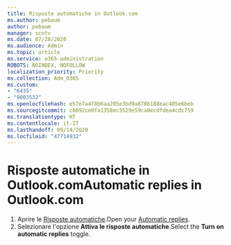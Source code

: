 ```yaml
---
title: Risposte automatiche in Outlook.com
ms.author: pebaum
author: pebaum
manager: scotv
ms.date: 07/28/2020
ms.audience: Admin
ms.topic: article
ms.service: o365-administration
ROBOTS: NOINDEX, NOFOLLOW
localization_priority: Priority
ms.collection: Adm_O365
ms.custom:
- "6435"
- "9003532"
ms.openlocfilehash: e57e7a4f8b6aa205e3bd9a870b188eac405e6beb
ms.sourcegitcommit: c6692ce0fa1358ec3529e59ca0ecdfdea4cdc759
ms.translationtype: HT
ms.contentlocale: it-IT
ms.lasthandoff: 09/14/2020
ms.locfileid: "47714932"
---
```

# <a name="automatic-replies-in-outlookcom"></a><span data-ttu-id="d4f8d-102">Risposte automatiche in Outlook.com</span><span class="sxs-lookup"><span data-stu-id="d4f8d-102">Automatic replies in Outlook.com</span></span>

1. <span data-ttu-id="d4f8d-103">Aprire le [Risposte automatiche](https://go.microsoft.com/fwlink/?linkid=2143007).</span><span class="sxs-lookup"><span data-stu-id="d4f8d-103">Open your [Automatic replies](https://go.microsoft.com/fwlink/?linkid=2143007).</span></span>
2. <span data-ttu-id="d4f8d-104">Selezionare l'opzione **Attiva le risposte automatiche**.</span><span class="sxs-lookup"><span data-stu-id="d4f8d-104">Select the **Turn on automatic replies** toggle.</span></span>
